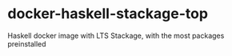 # docker-haskell-stackage-top
Haskell docker image with LTS Stackage, with the most packages preinstalled
